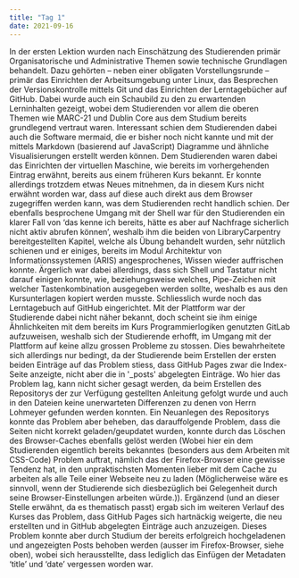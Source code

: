 ```yaml
---
title: "Tag 1"
date: 2021-09-16
---
```


In der ersten Lektion wurden nach Einschätzung des Studierenden primär Organisatorische und Administrative Themen sowie technische Grundlagen behandelt. Dazu gehörten – neben einer obligaten Vorstellungsrunde – primär das Einrichten der Arbeitsumgebung unter Linux, das Besprechen der Versionskontrolle mittels Git und das Einrichten der Lerntagebücher auf GitHub. 
Dabei wurde auch ein Schaubild zu den zu erwartenden Lerninhalten gezeigt, wobei dem Studierenden vor allem die oberen Themen wie MARC-21 und Dublin Core aus dem Studium bereits grundlegend vertraut waren. Interessant schien dem Studierenden dabei auch die Software mermaid, die er bisher noch nicht kannte und mit der mittels Markdown (basierend auf JavaScript) Diagramme und ähnliche Visualisierungen erstellt werden können.
Dem Studierenden waren dabei das Einrichten der virtuellen Maschine, wie bereits im vorhergehenden Eintrag erwähnt, bereits aus einem früheren Kurs bekannt. Er konnte allerdings trotzdem etwas Neues mitnehmen, da in diesem Kurs nicht erwähnt worden war, dass auf diese auch direkt aus dem Browser zugegriffen werden kann, was dem Studierenden recht handlich schien. 
Der ebenfalls besprochene Umgang mit der Shell war für den Studierenden ein klarer Fall von ‘das kenne ich bereits, hätte es aber auf Nachfrage sicherlich nicht aktiv abrufen können’, weshalb ihm die beiden von LibraryCarpentry bereitgestellten Kapitel, welche als Übung behandelt wurden, sehr nützlich schienen und er einiges, bereits im Modul Architektur von Informationssystemen (ARIS) angesprochenes, Wissen wieder auffrischen konnte. Ärgerlich war dabei allerdings, dass sich Shell und Tastatur nicht darauf einigen konnte, wie, beziehungsweise welches, Pipe-Zeichen mit welcher Tastenkombination ausgegeben werden sollte, weshalb es aus den Kursunterlagen kopiert werden musste.
Schliesslich wurde noch das Lerntagebuch auf GitHub eingerichtet. Mit der Plattform war der Studierende dabei nicht näher bekannt, doch scheint sie ihm einige Ähnlichkeiten mit dem bereits im Kurs Programmierlogiken genutzten GitLab aufzuweisen, weshalb sich der Studierende erhofft, im Umgang mit der Plattform auf keine allzu grossen Probleme zu stossen. Dies bewahrheitete sich allerdings nur bedingt, da der Studierende beim Erstellen der ersten beiden Einträge auf das Problem stiess, dass GitHub Pages zwar die Index-Seite anzeigte, nicht aber die in '_posts' abgelegten Einträge. Wo hier das Problem lag, kann nicht sicher gesagt werden, da beim Erstellen des Repositorys der zur Verfügung gestellten Anleitung gefolgt wurde und auch in den Dateien keine unerwarteten Differenzen zu denen von Herrn Lohmeyer gefunden werden konnten. Ein Neuanlegen des Repositorys konnte das Problem aber beheben, das darauffolgende Problem, dass die Seiten nicht korrekt geladen/geupdatet wurden, konnte durch das Löschen des Browser-Caches ebenfalls gelöst werden (Wobei hier ein dem Studierenden eigentlich bereits bekanntes (besonders aus dem Arbeiten mit CSS-Code) Problem auftrat, nämlich das der Firefox-Browser eine gewisse Tendenz hat, in den unpraktischsten Momenten lieber mit dem Cache zu arbeiten als alle Teile einer Webseite neu zu laden (Möglicherweise wäre es sinnvoll, wenn der Studierende sich diesbezüglich bei Gelegenheit durch seine Browser-Einstellungen arbeiten würde.)). 
Ergänzend (und an dieser Stelle erwähnt, da es thematisch passt) ergab sich im weiteren Verlauf des Kurses das Problem, dass GitHub Pages sich hartnäckig weigerte, die neu erstellten und in GitHub abgelegten Einträge auch anzuzeigen. Dieses Problem konnte aber durch Studium der bereits erfolgreich hochgeladenen und angezeigten Posts behoben werden (ausser im Firefox-Browser, siehe oben), wobei sich herausstellte, dass lediglich das Einfügen der Metadaten ‘title’ und ‘date’ vergessen worden war.

